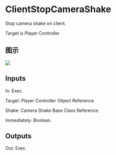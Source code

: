 # ClientStopCameraShake

Stop camera shake on client.

Target is Player Controller

## 图示

![]($-20221218-19054507.png)

## Inputs

In: Exec.

Target: Player Controller Object Reference.

Shake: Camera Shake Base Class Reference.

Immediately: Boolean.  

## Outputs

Out: Exec.

